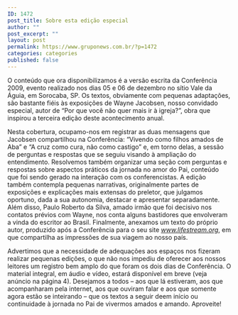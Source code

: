 ```yaml
---
ID: 1472
post_title: Sobre esta edição especial
author: ""
post_excerpt: ""
layout: post
permalink: https://www.gruponews.com.br/?p=1472
categories: categories
published: false
---
```

<!-- p.p1 {margin: 0.0px 0.0px 0.0px 0.0px; text-align: justify; text-indent: 14.1px; line-height: 12.0px; font: 10.5px Georgia} -->O conteúdo que ora disponibilizamos é a versão escrita da Conferência 2009, evento realizado nos dias 05 e 06 de dezembro no sítio Vale da Águia, em Sorocaba, SP. Os textos, obviamente com pequenas adaptações, são bastante fiéis às exposições de Wayne Jacobsen, nosso convidado especial, autor de “Por que você não quer mais ir à igreja?”, obra que inspirou a terceira edição deste acontecimento anual.

Nesta cobertura, ocupamo-nos em registrar as duas mensagens que Jacobsen compartilhou na Conferência: “Vivendo como filhos amados de Aba” e “A cruz como cura, não como castigo” e, em torno delas, a sessão de perguntas e respostas que se seguiu visando à ampliação do entendimento. Resolvemos também organizar uma seção com perguntas e respostas sobre aspectos práticos da jornada no amor do Pai, conteúdo que foi sendo gerado na interação com os conferencistas. A edição também contempla pequenas narrativas, originalmente partes de exposições e explicações mais extensas do preletor, que julgamos oportuno, dada a sua autonomia, destacar e apresentar separadamente. Além disso, Paulo Roberto da Silva, amado irmão que foi decisivo nos contatos prévios com Wayne, nos conta alguns bastidores que envolveram a vinda do escritor ao Brasil. Finalmente, anexamos um texto do próprio autor, produzido após a Conferência para o seu site <em>www.lifestream.org</em>, em que compartilha as impressões de sua viagem ao nosso país.

Advertimos que a necessidade de adequações aos espaços nos fizeram realizar pequenas edições, o que não nos impediu de oferecer aos nossos leitores um registro bem amplo do que foram os dois dias de Conferência. O material integral, em áudio e vídeo, estará disponível em breve (veja anúncio na página 4). Desejamos a todos – aos que lá estiveram, aos que acompanharam pela internet, aos que ouviram falar e aos que somente agora estão se inteirando – que os textos a seguir deem início ou continuidade à jornada no Pai de vivermos amados e amando. Aproveite!

&nbsp;
